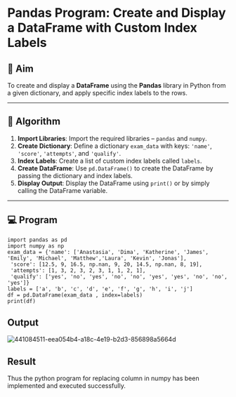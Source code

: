 # Pandas Program: Create and Display a DataFrame with Custom Index Labels

## 🎯 Aim

To create and display a **DataFrame** using the **Pandas** library in Python from a given dictionary, and apply specific index labels to the rows.

---

## 🧠 Algorithm

1. **Import Libraries**: Import the required libraries – `pandas` and `numpy`.
2. **Create Dictionary**: Define a dictionary `exam_data` with keys: `'name'`, `'score'`, `'attempts'`, and `'qualify'`.
3. **Index Labels**: Create a list of custom index labels called `labels`.
4. **Create DataFrame**: Use `pd.DataFrame()` to create the DataFrame by passing the dictionary and index labels.
5. **Display Output**: Display the DataFrame using `print()` or by simply calling the DataFrame variable.

---

## 💻 Program
```
import pandas as pd
import numpy as np
exam_data = {'name': ['Anastasia', 'Dima', 'Katherine', 'James', 'Emily', 'Michael', 'Matthew','Laura', 'Kevin', 'Jonas'],
 'score': [12.5, 9, 16.5, np.nan, 9, 20, 14.5, np.nan, 8, 19],
 'attempts': [1, 3, 2, 3, 2, 3, 1, 1, 2, 1],
 'qualify': ['yes', 'no', 'yes', 'no', 'no', 'yes', 'yes', 'no', 'no', 'yes']}
labels = ['a', 'b', 'c', 'd', 'e', 'f', 'g', 'h', 'i', 'j']
df = pd.DataFrame(exam_data , index=labels)
print(df)
```

## Output
![441084511-eea054b4-a18c-4e19-b2d3-856898a5664d](https://github.com/user-attachments/assets/d4982194-4418-4111-824a-61093029be67)

## Result
Thus the python program for replacing column in numpy has been implemented and executed successfully.

